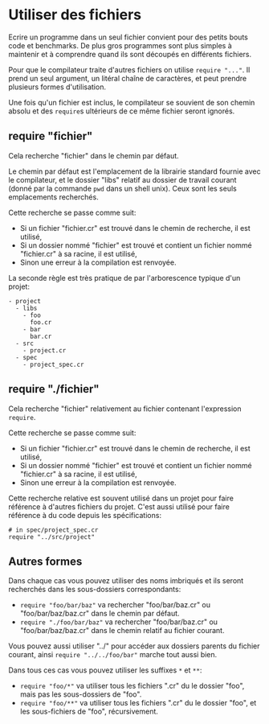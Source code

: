 # Utiliser des fichiers

Ecrire un programme dans un seul fichier convient pour des petits bouts code et benchmarks.
De plus gros programmes sont plus simples à maintenir et à comprendre quand ils sont découpés en différents fichiers.

Pour que le compilateur traite d'autres fichiers on utilise `require "..."`.
Il prend un seul argument, un litéral chaîne de caractères, et peut prendre plusieurs formes d'utilisation.

Une fois qu'un fichier est inclus, le compilateur se souvient de son chemin absolu et des `require`s ultérieurs de ce même fichier seront ignorés.

## require "fichier"

Cela recherche "fichier" dans le chemin par défaut.

Le chemin par défaut est l'emplacement de la librairie standard fournie avec le compilateur,
et le dossier "libs" relatif au dossier de travail courant (donné par la commande `pwd` dans un shell unix).
Ceux sont les seuls emplacements recherchés.

Cette recherche se passe comme suit:

* Si un fichier "fichier.cr" est trouvé dans le chemin de recherche, il est utilisé,
* Si un dossier nommé "fichier" est trouvé et contient un fichier nommé "fichier.cr" à sa racine, il est utilisé,
* Sinon une erreur à la compilation est renvoyée.

La seconde règle est très pratique de par l'arborescence typique d'un projet:

```
- project
  - libs
    - foo
      foo.cr
    - bar
      bar.cr
  - src
    - project.cr
  - spec
    - project_spec.cr
```

## require "./fichier"

Cela recherche "fichier" relativement au fichier contenant l'expression `require`.

Cette recherche se passe comme suit:

* Si un fichier "fichier.cr" est trouvé dans le chemin de recherche, il est utilisé,
* Si un dossier nommé "fichier" est trouvé et contient un fichier nommé "fichier.cr" à sa racine, il est utilisé,
* Sinon une erreur à la compilation est renvoyée.

Cette recherche relative est souvent utilisé dans un projet pour faire référence à d'autres fichiers du projet.
C'est aussi utilisé pour faire référence à du code depuis les spécifications:

```crystal
# in spec/project_spec.cr
require "../src/project"
```

## Autres formes

Dans chaque cas vous pouvez utiliser des noms imbriqués et ils seront recherchés dans les sous-dossiers correspondants:

* `require "foo/bar/baz"` va rechercher "foo/bar/baz.cr" ou "foo/bar/baz/baz.cr" dans le chemin par défaut.
* `require "./foo/bar/baz"` va rechercher "foo/bar/baz.cr" ou "foo/bar/baz/baz.cr" dans le chemin relatif au fichier courant.

Vous pouvez aussi utiliser "../" pour accéder aux dossiers parents du fichier courant,
ainsi `require "../../foo/bar"` marche tout aussi bien.

Dans tous ces cas vous pouvez utiliser les suffixes `*` et `**`:

* `require "foo/*"` va utiliser tous les fichiers ".cr" du le dossier "foo", mais pas les sous-dossiers de "foo".
* `require "foo/**"` va utiliser tous les fichiers ".cr" du le dossier "foo", et les sous-fichiers de "foo", récursivement.
